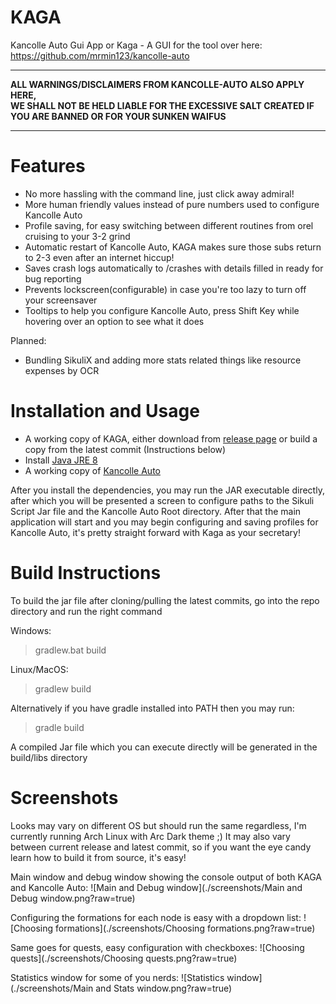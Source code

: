 # KAGA
Kancolle Auto Gui App or Kaga - A GUI for the tool over here: https://github.com/mrmin123/kancolle-auto

---
**ALL WARNINGS/DISCLAIMERS FROM KANCOLLE-AUTO ALSO APPLY HERE,  
WE SHALL NOT BE HELD LIABLE FOR THE EXCESSIVE SALT CREATED IF YOU ARE BANNED OR FOR YOUR SUNKEN WAIFUS**

---

# Features

- No more hassling with the command line, just click away admiral!
- More human friendly values instead of pure numbers used to configure Kancolle Auto
- Profile saving, for easy switching between different routines from orel cruising to your 3-2 grind
- Automatic restart of Kancolle Auto, KAGA makes sure those subs return to 2-3 even after an internet hiccup!
- Saves crash logs automatically to <Kancolle Auto Directory>/crashes with details filled in ready for bug reporting
- Prevents lockscreen(configurable) in case you're too lazy to turn off your screensaver
- Tooltips to help you configure Kancolle Auto, press Shift Key while hovering over an option to see what it does

Planned:
- Bundling SikuliX and adding more stats related things like resource expenses by OCR

# Installation and Usage

* A working copy of KAGA, either download from [release page](https://github.com/waicool20/KAGA/releases) or build a copy from the latest commit (Instructions below)
* Install [Java JRE 8](http://www.oracle.com/technetwork/java/javase/downloads/jre8-downloads-2133155.html)
* A working copy of [Kancolle Auto](https://github.com/mrmin123/kancolle-auto)

After you install the dependencies, you may run the JAR executable directly, after which you will be presented a screen to configure paths to the Sikuli Script Jar file and the Kancolle Auto Root directory.
After that the main application will start and you may begin configuring and saving profiles for Kancolle Auto, it's pretty straight forward with Kaga as your secretary!

# Build Instructions

To build the jar file after cloning/pulling the latest commits, go into the repo directory and run the right command

Windows:

> gradlew.bat build

Linux/MacOS:

> gradlew build

Alternatively if you have gradle installed into PATH then you may run:

> gradle build

A compiled Jar file which you can execute directly will be generated in the build/libs directory

# Screenshots

Looks may vary on different OS but should run the same regardless, I'm currently running Arch Linux with Arc Dark theme ;) 
It may also vary between current release and latest commit, so if you want the eye candy learn how to build it from source, it's easy!


Main window and debug window showing the console output of both KAGA and Kancolle Auto:
![Main and Debug window](./screenshots/Main and Debug window.png?raw=true)

Configuring the formations for each node is easy with a dropdown list:
![Choosing formations](./screenshots/Choosing formations.png?raw=true)

Same goes for quests, easy configuration with checkboxes:
![Choosing quests](./screenshots/Choosing quests.png?raw=true)

Statistics window for some of you nerds:
![Statistics window](./screenshots/Main and Stats window.png?raw=true)


